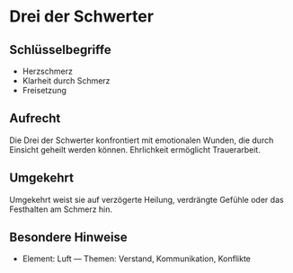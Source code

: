 # Drei der Schwerter

## Schlüsselbegriffe
- Herzschmerz
- Klarheit durch Schmerz
- Freisetzung

## Aufrecht
Die Drei der Schwerter konfrontiert mit emotionalen Wunden, die durch Einsicht geheilt werden können. Ehrlichkeit ermöglicht Trauerarbeit.

## Umgekehrt
Umgekehrt weist sie auf verzögerte Heilung, verdrängte Gefühle oder das Festhalten am Schmerz hin.

## Besondere Hinweise
- Element: Luft — Themen: Verstand, Kommunikation, Konflikte
